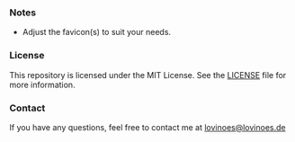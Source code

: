 ### Notes
- Adjust the favicon(s) to suit your needs.

### License
This repository is licensed under the MIT License. See the [LICENSE](https://github.com/Lovinoes/error-documents/blob/main/LICENSE) file for more information.

### Contact
If you have any questions, feel free to contact me at lovinoes@lovinoes.de
